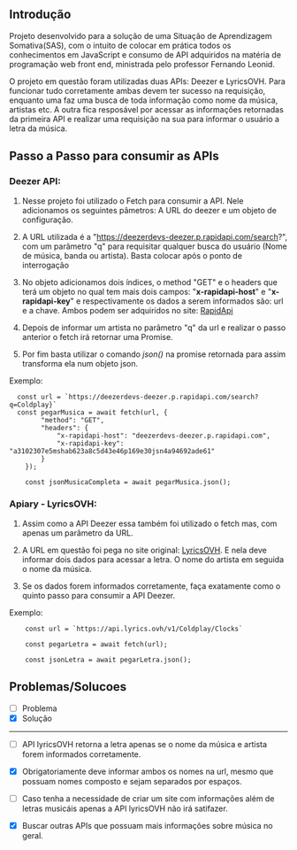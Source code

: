 ## Introdução

Projeto desenvolvido para a solução de uma Situação de Aprendizagem Somativa(SAS), com o intuito de colocar em prática todos os conhecimentos em JavaScript e consumo de API adquiridos na matéria de programação web front end, ministrada pelo professor Fernando Leonid.

O projeto em questão foram utilizadas duas APIs: Deezer e LyricsOVH. Para funcionar tudo corretamente ambas devem ter sucesso na requisição, enquanto uma faz uma busca de toda informação como nome da música, artistas etc. A outra fica resposável por acessar as informações retornadas da primeira API e realizar uma requisição na sua para informar o usuário a letra da música.



## Passo a Passo para consumir as APIs

### Deezer API:

1. Nesse projeto foi utilizado o Fetch para consumir a API. Nele adicionamos os seguintes pâmetros: A URL do deezer e um objeto de configuração.

2. A URL utilizada é a "https://deezerdevs-deezer.p.rapidapi.com/search?", com um parâmetro "q" para requisitar qualquer busca do usuário (Nome de música, banda ou artista). Basta colocar após o ponto de interrogação

3. No objeto adicionamos dois índices, o method "GET" e o headers que terá um objeto no qual tem mais dois campos: "**x-rapidapi-host**" e "**x-rapidapi-key**" e respectivamente os dados a serem informados são: url e a chave. Ambos podem ser adquiridos no site: [RapidApi](https://rapidapi.com/deezerdevs/api/deezer-1)

4. Depois de informar um artista no parâmetro "q" da url e realizar o passo anterior o fetch irá retornar uma Promise.

5. Por fim basta utilizar o comando _json()_ na promise retornada para assim transforma ela num objeto json.

Exemplo:

```
  const url = `https://deezerdevs-deezer.p.rapidapi.com/search?q=Coldplay}` 
  const pegarMusica = await fetch(url, {
        "method": "GET",
        "headers": {
            "x-rapidapi-host": "deezerdevs-deezer.p.rapidapi.com",
            "x-rapidapi-key": "a3102307e5mshab623a8c5d43e46p169e30jsn4a94692ade61"
        }
    });

    const jsonMusicaCompleta = await pegarMusica.json();
 ```

### Apiary - LyricsOVH:

1. Assim como a API Deezer essa também foi utilizado o fetch mas, com apenas um parâmetro da URL.

2. A URL em questão foi pega no site original: [LyricsOVH](https://api.lyrics.ovh/v1/artist/title). E nela deve informar dois dados para acessar a letra. O nome do artista em seguida o nome da música.

3. Se os dados forem informados corretamente, faça exatamente como o quinto passo para consumir a API Deezer.

Exemplo:

```
    const url = `https://api.lyrics.ovh/v1/Coldplay/Clocks`

    const pegarLetra = await fetch(url);

    const jsonLetra = await pegarLetra.json();
```
## Problemas/Solucoes

- [ ] Problema 
- [x] Solução
--------------------------------------------------------------------------------------------------------
- [ ] API lyricsOVH retorna a letra apenas se o nome da música e artista forem informados corretamente.

- [x] Obrigatoriamente deve informar ambos os nomes na url, mesmo que possuam nomes composto e sejam separados por espaços.

- [ ] Caso tenha a necessidade de criar um site com informações além de letras musicáis apenas a API lyricsOVH não irá satifazer.

- [x] Buscar outras APIs que possuam mais informações sobre música no geral. 
